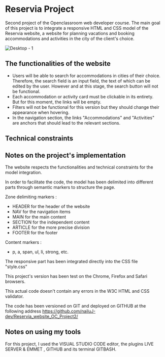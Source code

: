 # Reservia Project
Second project of the Openclassroom web developer course. The main goal of this project is to integrate a responsive HTML and CSS model of the Reservia website, a website for planning vacations and booking accommodations and activities in the city of the client's choice.

![Desktop - 1](https://user-images.githubusercontent.com/78428426/127329097-87974647-2808-4775-8af4-24bbafb902ef.png)

## The functionalities of the website

- Users will be able to search for accommodations in cities of their choice. Therefore, the search field is an input field, the text of which can be edited by the user. However and at this stage, the search button will not be functional.
- Each accommodation or activity card must be clickable in its entirety. But for this moment, the links will be empty.
- Filters will not be functional for this version but they should change their appearance when hovering.
- In the navigation section, the links "Accommodations" and "Activities" are anchors that should lead to the relevant sections.

## Technical constraints


## Notes on the project's implementation

The website respects the functionalities and technical constraints for the model integration.

In order to facilitate the code, the model has been delimited into different parts through semantic markers to structure the page.

Zone delimiting markers :
  - HEADER for the header of the website 
  - NAV for the navigation items 
  - MAIN for the main content
  - SECTION for the independent content
  - ARTICLE for the more precise division
  - FOOTER for the footer

Content markers :
  - p, a, span, ul, li, strong, etc.
  
The responsive part has been integrated directly into the CSS file "style.css"

This project's version has been test on the Chrome, Firefox and Safari browsers. 
  
This actual code doesn't contain any errors in the W3C HTML and CSS validator.
  
The code has been versioned on GIT and deployed on GITHUB at the following address https://github.com/nailuJ-dev/Reservia_website_OC_Project2/
 
## Notes on using my tools
For this project, I used the VISUAL STUDIO CODE editor, the plugins LIVE SERVER & EMMET , GITHUB and its terminal GITBASH.
